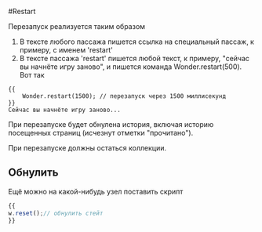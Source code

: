 #Restart

Перезапуск реализуется таким образом
1. В тексте любого пассажа пишется ссылка на специальный пассаж, к примеру, с именем 'restart'
2. В тексте пассажа 'restart' пишется любой текст, к примеру, "сейчас вы начнёте игру заново", и пишется команда Wonder.restart(500). Вот так

```
{{
    Wonder.restart(1500); // перезапуск через 1500 миллисекунд
}}
Сейчас вы начнёте игру заново...
```

При перезапуске будет обнулена история, включая историю посещенных страниц (исчезнут отметки "прочитано").

При перезапуске должны остаться коллекции.

## Обнулить 

Ещё можно на какой-нибудь узел поставить скрипт
```js
{{
w.reset();// обнулить стейт
}}
```
